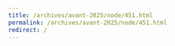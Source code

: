 ```yaml
---
title: /archives/avant-2025/node/451.html
permalink: /archives/avant-2025/node/451.html
redirect: /
---
```

